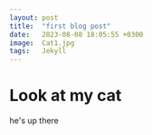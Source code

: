 ```yaml
---
layout: post
title:  "first blog post"
date:   2023-08-08 18:05:55 +0300
image:  Cat1.jpg
tags:   Jekyll
---
```


# Look at my cat 
he's up there
